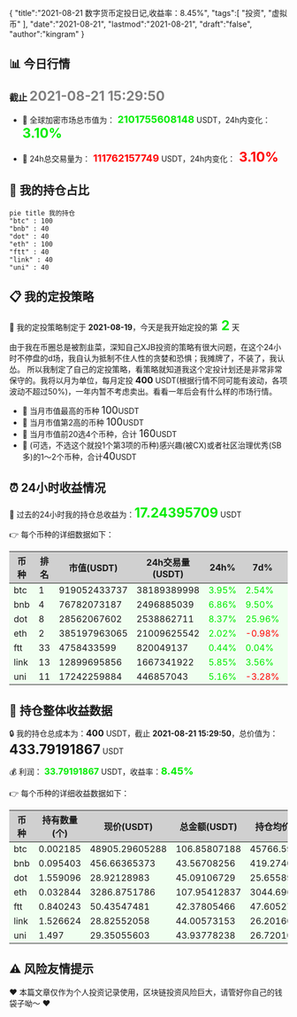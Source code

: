 {
  "title":"2021-08-21 数字货币定投日记,收益率：8.45%",
  "tags":[
    "投资",
    "虚拟币"
  ],
  "date":"2021-08-21",
  "lastmod":"2021-08-21",
  "draft":"false",
  "author":"kingram"
}

##  📊 今日行情
### 截止 <font color=grey size=5 >**2021-08-21 15:29:50**</font>
- 🍖 全球加密市场总市值为：<font color=#00EC00 size=4 > **2101755608148**</font> USDT，24h内变化：<font color=#00EC00 size=5 > **3.10%**</font>

- 🍤 24h总交易量为：<font color=#FF0000 size=4 > **111762157749**</font> USDT，24h内变化：<font color=#FF0000 size=5 > **3.10%**</font>

## 🎨 我的持仓占比
```mermaid
pie title 我的持仓
"btc" : 100
"bnb" : 40
"dot" : 40
"eth" : 100
"ftt" : 40
"link" : 40
"uni" : 40
```

## 📋 我的定投策略
📎 我的定投策略制定于 **2021-08-19**，今天是我开始定投的第<font color=#00EC00 size=5 > **2**</font> 天

<div>由于我在币圈总是被割韭菜，深知自己XJB投资的策略有很大问题，在这个24小时不停盘的d场，我自认为抵制不住人性的贪婪和恐惧；我摊牌了，不装了，我认怂。
所以我制定了自己的定投策略，看策略就知道我这个定投计划还是非常非常保守的。我将以月为单位，每月定投 <font size=3 ><strong> 400 </strong></font> USDT(根据行情不同可能有波动，各项波动不超过50%)，一年内暂不考虑卖出。看看一年后会有什么样的市场行情。</div>

- 🥇 当月市值最高的币种 <font size=4 >100</font>USDT
- 🥈 当月市值第2高的币种 <font size=4 >100</font>USDT
- 🥉 当月市值前20选4个币种，合计 <font size=4 >160</font>USDT
- 🏅 (可选，不选这个就投1个第3项的币种)感兴趣(被CX)或者社区治理优秀(SB多)的1～2个币种，合计<font size=4 >40</font>USDT

## ⏰ 24小时收益情况
📌 过去的24小时我的持仓总收益为：<font color=#00EC00 size=5 >**17.24395709**</font> USDT

👉 每个币种的详细数据如下：
<table>
    <thead><tr bgcolor="#d0d0d0" ><th>币种</th><th>排名</th><th>市值(USDT)</th><th>24h交易量(USDT)</th><th>24h%</th><th>7d%</th><th>24h收益</th></tr></thead>
    <tbody>
    <tr>
        <td bgcolor=#F0FFF0>btc</td>
        <td bgcolor=#F0FFF0>1</td>
        <td bgcolor=#F0FFF0>919052433737</td>
        <td bgcolor=#F0FFF0>38189389998</td>
        <td bgcolor=#F0FFF0><font color=#00EC00>3.95%</font></td>
        <td bgcolor=#F0FFF0><font color=#00EC00>2.54%</font></td>
        <td bgcolor=#F0FFF0><font color=#00EC00 size=3 ><strong>4.0567011</strong></font></td>
    </tr>
    <tr>
        <td bgcolor=#F0FFF0>bnb</td>
        <td bgcolor=#F0FFF0>4</td>
        <td bgcolor=#F0FFF0>76782073187</td>
        <td bgcolor=#F0FFF0>2496885039</td>
        <td bgcolor=#F0FFF0><font color=#00EC00>6.86%</font></td>
        <td bgcolor=#F0FFF0><font color=#00EC00>9.50%</font></td>
        <td bgcolor=#F0FFF0><font color=#00EC00 size=3 ><strong>2.79765083</strong></font></td>
    </tr>
    <tr>
        <td bgcolor=#F0FFF0>dot</td>
        <td bgcolor=#F0FFF0>8</td>
        <td bgcolor=#F0FFF0>28562067602</td>
        <td bgcolor=#F0FFF0>2538862711</td>
        <td bgcolor=#F0FFF0><font color=#00EC00>8.37%</font></td>
        <td bgcolor=#F0FFF0><font color=#00EC00>25.96%</font></td>
        <td bgcolor=#F0FFF0><font color=#00EC00 size=3 ><strong>3.48261227</strong></font></td>
    </tr>
    <tr>
        <td bgcolor=#F0FFF0>eth</td>
        <td bgcolor=#F0FFF0>2</td>
        <td bgcolor=#F0FFF0>385197963065</td>
        <td bgcolor=#F0FFF0>21009625542</td>
        <td bgcolor=#F0FFF0><font color=#00EC00>2.02%</font></td>
        <td bgcolor=#F0FFF0><font color=#FF0000>-0.98%</font></td>
        <td bgcolor=#F0FFF0><font color=#00EC00 size=3 ><strong>2.1345665</strong></font></td>
    </tr>
    <tr>
        <td bgcolor=#F0FFF0>ftt</td>
        <td bgcolor=#F0FFF0>33</td>
        <td bgcolor=#F0FFF0>4758433599</td>
        <td bgcolor=#F0FFF0>820049137</td>
        <td bgcolor=#F0FFF0><font color=#00EC00>0.44%</font></td>
        <td bgcolor=#F0FFF0><font color=#00EC00>0.04%</font></td>
        <td bgcolor=#F0FFF0><font color=#00EC00 size=3 ><strong>0.18628369</strong></font></td>
    </tr>
    <tr>
        <td bgcolor=#F0FFF0>link</td>
        <td bgcolor=#F0FFF0>13</td>
        <td bgcolor=#F0FFF0>12899695856</td>
        <td bgcolor=#F0FFF0>1667341922</td>
        <td bgcolor=#F0FFF0><font color=#00EC00>5.85%</font></td>
        <td bgcolor=#F0FFF0><font color=#00EC00>3.56%</font></td>
        <td bgcolor=#F0FFF0><font color=#00EC00 size=3 ><strong>2.43145867</strong></font></td>
    </tr>
    <tr>
        <td bgcolor=#F0FFF0>uni</td>
        <td bgcolor=#F0FFF0>11</td>
        <td bgcolor=#F0FFF0>17242259884</td>
        <td bgcolor=#F0FFF0>446857043</td>
        <td bgcolor=#F0FFF0><font color=#00EC00>5.16%</font></td>
        <td bgcolor=#F0FFF0><font color=#FF0000>-3.28%</font></td>
        <td bgcolor=#F0FFF0><font color=#00EC00 size=3 ><strong>2.15468403</strong></font></td>
    </tr>
    </tbody>
</table>

## 🎯 持仓整体收益数据

🔒 我的持仓总成本为：<font size=3 >**400**</font> USDT，截止 **2021-08-21 15:29:50**，总价值为：<font  size=5 >**433.79191867**</font> USDT

💰 利润： <font color=#00EC00 size=3 >**33.79191867**</font> USDT，收益率：<font color=#00EC00 size=4 >**8.45%**</font>

👉 每个币种的详细收益数据如下：

<table>
    <thead><tr bgcolor="#d0d0d0" ><th>币种</th><th>持有数量(个)</th><th>现价(USDT)</th><th>总金额(USDT)</th><th>持仓均价(USDT)</th><th>成本(USDT)</th><th>利润(USDT)</th><th>收益率</th></tr></thead>
    <tbody>
    <tr>
        <td bgcolor=#F0FFF0>btc</td>
        <td bgcolor=#F0FFF0>0.002185</td>
        <td bgcolor=#F0FFF0>48905.29605288</td>
        <td bgcolor=#F0FFF0>106.85807188</td>
        <td bgcolor=#F0FFF0>45766.59038902</td>
        <td bgcolor=#F0FFF0>100</td>
        <td bgcolor=#F0FFF0>6.85807188</td>
        <td bgcolor=#F0FFF0><font color=#00EC00 size=3 ><strong>6.86%</strong></font></td>
    </tr>
    <tr>
        <td bgcolor=#F0FFF0>bnb</td>
        <td bgcolor=#F0FFF0>0.095403</td>
        <td bgcolor=#F0FFF0>456.66365373</td>
        <td bgcolor=#F0FFF0>43.56708256</td>
        <td bgcolor=#F0FFF0>419.27402702</td>
        <td bgcolor=#F0FFF0>40</td>
        <td bgcolor=#F0FFF0>3.56708256</td>
        <td bgcolor=#F0FFF0><font color=#00EC00 size=3 ><strong>8.92%</strong></font></td>
    </tr>
    <tr>
        <td bgcolor=#F0FFF0>dot</td>
        <td bgcolor=#F0FFF0>1.559096</td>
        <td bgcolor=#F0FFF0>28.92128983</td>
        <td bgcolor=#F0FFF0>45.09106729</td>
        <td bgcolor=#F0FFF0>25.6558929</td>
        <td bgcolor=#F0FFF0>40</td>
        <td bgcolor=#F0FFF0>5.09106729</td>
        <td bgcolor=#F0FFF0><font color=#00EC00 size=3 ><strong>12.73%</strong></font></td>
    </tr>
    <tr>
        <td bgcolor=#F0FFF0>eth</td>
        <td bgcolor=#F0FFF0>0.032844</td>
        <td bgcolor=#F0FFF0>3286.8751786</td>
        <td bgcolor=#F0FFF0>107.95412837</td>
        <td bgcolor=#F0FFF0>3044.69613933</td>
        <td bgcolor=#F0FFF0>100</td>
        <td bgcolor=#F0FFF0>7.95412837</td>
        <td bgcolor=#F0FFF0><font color=#00EC00 size=3 ><strong>7.95%</strong></font></td>
    </tr>
    <tr>
        <td bgcolor=#F0FFF0>ftt</td>
        <td bgcolor=#F0FFF0>0.840243</td>
        <td bgcolor=#F0FFF0>50.43547481</td>
        <td bgcolor=#F0FFF0>42.37805466</td>
        <td bgcolor=#F0FFF0>47.60527609</td>
        <td bgcolor=#F0FFF0>40</td>
        <td bgcolor=#F0FFF0>2.37805466</td>
        <td bgcolor=#F0FFF0><font color=#00EC00 size=3 ><strong>5.95%</strong></font></td>
    </tr>
    <tr>
        <td bgcolor=#F0FFF0>link</td>
        <td bgcolor=#F0FFF0>1.526624</td>
        <td bgcolor=#F0FFF0>28.82552058</td>
        <td bgcolor=#F0FFF0>44.00573153</td>
        <td bgcolor=#F0FFF0>26.20160563</td>
        <td bgcolor=#F0FFF0>40</td>
        <td bgcolor=#F0FFF0>4.00573153</td>
        <td bgcolor=#F0FFF0><font color=#00EC00 size=3 ><strong>10.01%</strong></font></td>
    </tr>
    <tr>
        <td bgcolor=#F0FFF0>uni</td>
        <td bgcolor=#F0FFF0>1.497</td>
        <td bgcolor=#F0FFF0>29.35055603</td>
        <td bgcolor=#F0FFF0>43.93778238</td>
        <td bgcolor=#F0FFF0>26.72010688</td>
        <td bgcolor=#F0FFF0>40</td>
        <td bgcolor=#F0FFF0>3.93778238</td>
        <td bgcolor=#F0FFF0><font color=#00EC00 size=3 ><strong>9.84%</strong></font></td>
    </tr>
    </tbody>
</table>

## ⚠️ 风险友情提示
❤️ 本篇文章仅作为个人投资记录使用，区块链投资风险巨大，请管好你自己的钱袋子呦～ ❤️